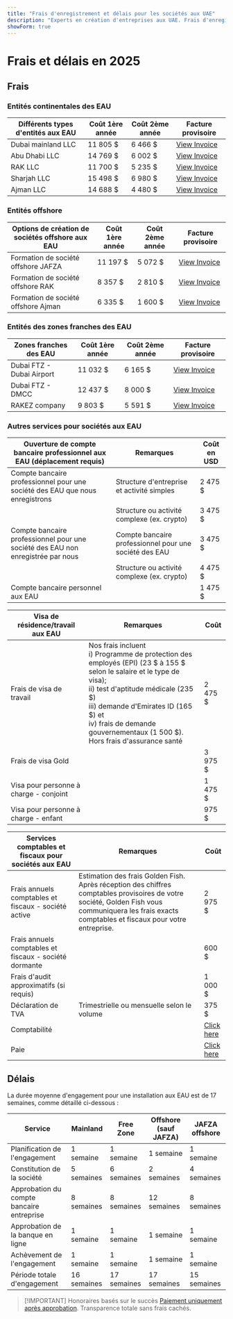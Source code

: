 ```yaml
---
title: "Frais d'enregistrement et délais pour les sociétés aux UAE"
description: "Experts en création d'entreprises aux UAE. Frais d'enregistrement d'une société aux UAE et délais estimés pour la création d'entreprise."
showForm: true
---
```


# Frais et délais en 2025

## Frais

### Entités continentales des EAU

| Différents types d'entités aux EAU | Coût 1ère année | Coût 2ème année | Facture provisoire                                                                                               |
| ---------------------------------- | --------------- | --------------- | ---------------------------------------------------------------------------------------------------------------- |
| Dubai mainland LLC                 | 11 805 $        | 6 466 $         | [View Invoice](https://docs.google.com/document/d/17zrplxsKNhqfC8AGuqbiAzR_1QXutglx_zeaSEys7-E/edit?usp=sharing) |
| Abu Dhabi LLC                      | 14 769 $        | 6 002 $         | [View Invoice](/resources/contacts)                                                                              |
| RAK LLC                            | 11 700 $        | 5 235 $         | [View Invoice](/resources/contacts)                                                                              |
| Sharjah LLC                        | 15 498 $        | 6 980 $         | [View Invoice](/resources/contacts)                                                                              |
| Ajman LLC                          | 14 688 $        | 4 480 $         | [View Invoice](/resources/contacts)                                                                              |

### Entités offshore

| Options de création de sociétés offshore aux EAU | Coût 1ère année | Coût 2ème année | Facture provisoire                  |
| ---------------------------------------------- | --------------- | --------------- | ----------------------------------- |
| Formation de société offshore JAFZA             | 11 197 $        | 5 072 $         | [View Invoice](/resources/contacts) |
| Formation de société offshore RAK               | 8 357 $         | 2 810 $         | [View Invoice](/resources/contacts) |
| Formation de société offshore Ajman             | 6 335 $         | 1 600 $         | [View Invoice](/resources/contacts) |

### Entités des zones franches des EAU

| Zones franches des EAU      | Coût 1ère année | Coût 2ème année | Facture provisoire                  |
| --------------------------- | --------------- | --------------- | ----------------------------------- |
| Dubai FTZ - Dubai Airport   | 11 032 $        | 6 165 $         | [View Invoice](/resources/contacts) |
| Dubai FTZ - DMCC            | 12 437 $        | 8 000 $         | [View Invoice](/resources/contacts) |
| RAKEZ company               | 9 803 $         | 5 591 $         | [View Invoice](/resources/contacts) |

### Autres services pour sociétés aux EAU

| Ouverture de compte bancaire professionnel aux EAU (déplacement requis) | Remarques                                                              | Coût en USD |
| ---------------------------------------------------------------------- | ---------------------------------------------------------------------- | ----------- |
| Compte bancaire professionnel pour une société des EAU que nous enregistrons | Structure d'entreprise et activité simples                          | 2 475 $     |
|                                                                          | Structure ou activité complexe (ex. crypto)                            | 3 475 $     |
| Compte bancaire professionnel pour une société des EAU non enregistrée par nous | Compte bancaire professionnel pour une société des EAU            | 3 475 $     |
|                                                                          | Structure ou activité complexe (ex. crypto)                            | 4 475 $     |
| Compte bancaire personnel aux EAU                                        |                                                                        | 1 475 $     |

| Visa de résidence/travail aux EAU | Remarques                                                                                                                                                                                                                                                                                                    | Coût   |
| --------------------------------- | ------------------------------------------------------------------------------------------------------------------------------------------------------------------------------------------------------------------------------------------------------------------------------------------------------------ | ------ |
| Frais de visa de travail          | Nos frais incluent<br/>i) Programme de protection des employés (EPI) (23 $ à 155 $ selon le salaire et le type de visa);<br/>ii) test d'aptitude médicale (235 $)<br/>iii) demande d'Emirates ID (165 $) et<br/>iv) frais de demande gouvernementaux (1 500 $). Hors frais d'assurance santé                | 2 475 $ |
| Frais de visa Gold                |                                                                                                                                                                                                                                                                                                              | 3 975 $ |
| Visa pour personne à charge - conjoint |                                                                                                                                                                                                                                                                                                         | 1 475 $ |
| Visa pour personne à charge - enfant |                                                                                                                                                                                                                                                                                                           | 975 $   |

| Services comptables et fiscaux pour sociétés aux EAU     | Remarques                                                                                                                                                                                              | Coût            |
| ----------------------------------------------------- | ------------------------------------------------------------------------------------------------------------------------------------------------------------------------------------------------------ | --------------- |
| Frais annuels comptables et fiscaux - société active   | Estimation des frais Golden Fish. Après réception des chiffres comptables provisoires de votre société, Golden Fish vous communiquera les frais exacts comptables et fiscaux pour votre entreprise.     | 2 975 $         |
| Frais annuels comptables et fiscaux - société dormante |                                                                                                                                                                                                      | 600 $           |
| Frais d'audit approximatifs (si requis)               |                                                                                                                                                                                                      | 1 000 $         |
| Déclaration de TVA                                    | Trimestrielle ou mensuelle selon le volume                                                                                                                                                           | 375 $           |
| Comptabilité                                          |                                                                                                                                                                                                      | [Click here](#) |
| Paie                                                  |                                                                                                                                                                                                      | [Click here](#) |

## Délais

La durée moyenne d'engagement pour une installation aux EAU est de 17 semaines, comme détaillé ci-dessous :

| Service                                    | Mainland | Free Zone | Offshore (sauf JAFZA) | JAFZA offshore |
| ----------------------------------------- | -------- | --------- | -------------------- | -------------- |
| Planification de l'engagement             | 1 semaine | 1 semaine | 1 semaine            | 1 semaine      |
| Constitution de la société                | 5 semaines | 6 semaines | 2 semaines           | 4 semaines     |
| Approbation du compte bancaire entreprise | 8 semaines | 8 semaines | 12 semaines          | 8 semaines     |
| Approbation de la banque en ligne        | 1 semaine | 1 semaine | 1 semaine            | 1 semaine      |
| Achèvement de l'engagement               | 1 semaine | 1 semaine | 1 semaine            | 1 semaine      |
| Période totale d'engagement              | 16 semaines | 17 semaines | 17 semaines         | 15 semaines    |

> [!IMPORTANT] Honoraires basés sur le succès
> [Paiement uniquement après approbation](../benefits/success-based-fees.md). Transparence totale sans frais cachés.